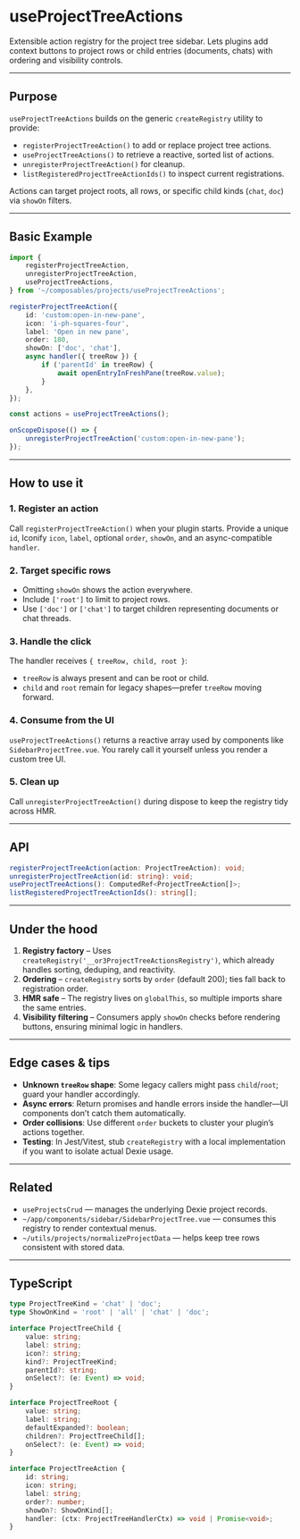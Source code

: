 # useProjectTreeActions

Extensible action registry for the project tree sidebar. Lets plugins add context buttons to project rows or child entries (documents, chats) with ordering and visibility controls.

---

## Purpose

`useProjectTreeActions` builds on the generic `createRegistry` utility to provide:

-   `registerProjectTreeAction()` to add or replace project tree actions.
-   `useProjectTreeActions()` to retrieve a reactive, sorted list of actions.
-   `unregisterProjectTreeAction()` for cleanup.
-   `listRegisteredProjectTreeActionIds()` to inspect current registrations.

Actions can target project roots, all rows, or specific child kinds (`chat`, `doc`) via `showOn` filters.

---

## Basic Example

```ts
import {
    registerProjectTreeAction,
    unregisterProjectTreeAction,
    useProjectTreeActions,
} from '~/composables/projects/useProjectTreeActions';

registerProjectTreeAction({
    id: 'custom:open-in-new-pane',
    icon: 'i-ph-squares-four',
    label: 'Open in new pane',
    order: 180,
    showOn: ['doc', 'chat'],
    async handler({ treeRow }) {
        if ('parentId' in treeRow) {
            await openEntryInFreshPane(treeRow.value);
        }
    },
});

const actions = useProjectTreeActions();

onScopeDispose(() => {
    unregisterProjectTreeAction('custom:open-in-new-pane');
});
```

---

## How to use it

### 1. Register an action

Call `registerProjectTreeAction()` when your plugin starts. Provide a unique `id`, Iconify `icon`, `label`, optional `order`, `showOn`, and an async-compatible `handler`.

### 2. Target specific rows

-   Omitting `showOn` shows the action everywhere.
-   Include `['root']` to limit to project rows.
-   Use `['doc']` or `['chat']` to target children representing documents or chat threads.

### 3. Handle the click

The handler receives `{ treeRow, child, root }`:

-   `treeRow` is always present and can be root or child.
-   `child` and `root` remain for legacy shapes—prefer `treeRow` moving forward.

### 4. Consume from the UI

`useProjectTreeActions()` returns a reactive array used by components like `SidebarProjectTree.vue`. You rarely call it yourself unless you render a custom tree UI.

### 5. Clean up

Call `unregisterProjectTreeAction()` during dispose to keep the registry tidy across HMR.

---

## API

```ts
registerProjectTreeAction(action: ProjectTreeAction): void;
unregisterProjectTreeAction(id: string): void;
useProjectTreeActions(): ComputedRef<ProjectTreeAction[]>;
listRegisteredProjectTreeActionIds(): string[];
```

---

## Under the hood

1. **Registry factory** – Uses `createRegistry('__or3ProjectTreeActionsRegistry')`, which already handles sorting, deduping, and reactivity.
2. **Ordering** – `createRegistry` sorts by `order` (default 200); ties fall back to registration order.
3. **HMR safe** – The registry lives on `globalThis`, so multiple imports share the same entries.
4. **Visibility filtering** – Consumers apply `showOn` checks before rendering buttons, ensuring minimal logic in handlers.

---

## Edge cases & tips

-   **Unknown `treeRow` shape**: Some legacy callers might pass `child`/`root`; guard your handler accordingly.
-   **Async errors**: Return promises and handle errors inside the handler—UI components don’t catch them automatically.
-   **Order collisions**: Use different `order` buckets to cluster your plugin’s actions together.
-   **Testing**: In Jest/Vitest, stub `createRegistry` with a local implementation if you want to isolate actual Dexie usage.

---

## Related

-   `useProjectsCrud` — manages the underlying Dexie project records.
-   `~/app/components/sidebar/SidebarProjectTree.vue` — consumes this registry to render contextual menus.
-   `~/utils/projects/normalizeProjectData` — helps keep tree rows consistent with stored data.

---

## TypeScript

```ts
type ProjectTreeKind = 'chat' | 'doc';
type ShowOnKind = 'root' | 'all' | 'chat' | 'doc';

interface ProjectTreeChild {
    value: string;
    label: string;
    icon?: string;
    kind?: ProjectTreeKind;
    parentId?: string;
    onSelect?: (e: Event) => void;
}

interface ProjectTreeRoot {
    value: string;
    label: string;
    defaultExpanded?: boolean;
    children?: ProjectTreeChild[];
    onSelect?: (e: Event) => void;
}

interface ProjectTreeAction {
    id: string;
    icon: string;
    label: string;
    order?: number;
    showOn?: ShowOnKind[];
    handler: (ctx: ProjectTreeHandlerCtx) => void | Promise<void>;
}
```
